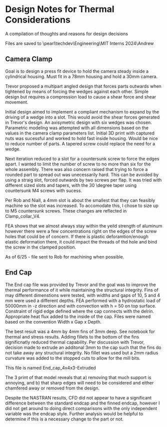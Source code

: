 # Design Notes for Thermal Considerations
A compilation of thoughts and reasons for design decisions

Files are saved to \\pearl\techdev\Engineering\MIT Interns 2024\Andrew

## Camera Clamp
Goal is to design a press fit device to hold the camera steady inside a cylindrical housing. Must fit in a 78mm housing and hold a 30mm camera.

Trevor proposed a multipart angled design that forces parts outwards when tightened by means of forcing the wedges against each other. Simple design but requires a compression load to cause a shear force and shear movement.

Initial design aimed to implement a compliant mechanism to expand by the driving of a wedge into a slot. This would avoid the shear forces generated in Trevor's design. An axisymetric design with six wedges was chosen. Parametric modeling was attempted with all dimensions based on the values in the camera clamp parameters list. Initial 3D print with captured nuts was sucessful and worked to hold fast inside housing. Would be nice to reduce number of parts. A tapered screw could replace the need for a wedge.

Next iteration reduced to a slot for a countersunk screw to force the edges apart. I wanted to limit the number of screw to no more than six for the whole assembly. There was also concern raised that trying to force a rounded part to spread out was unecessarily hard. This can be avoided by using a straig slot, forced outwards by two screws per flap. It was tried with different sized slots and tapers, with the 30 \degree taper using countersunk M4 screws with sucess.

Per Rob and Niall, a 4mm slot is about the smallest that they can feasibly machine so the slot was increased. To accomodate this, I chose to size up to M5 countersunk screws. These changes are reflected in Clamp_collar_V4.

FEA shows that we almost always stay within the yeild strength of aluminum however there were a few concentrations right on the edges of the screw holes that could be of concern. If there is plastic deforamtion/enough elastic deformation there, it could impact the threads of thd hole and bind the screw in the clamped position.

As of 6/25 - file sent to Rob for machining when possible.


## End Cap

The End cap file was provided by Trevor and the goal was to improve the thermal performance of it while maintaining the structural integrity. Fins of may different dimenstions were tested, with widths and gaps of 10, 5 and 4 mm were used a different depths. FEA performed with a hydrostatic load of 50000mm in -z direction and with convection with h = 50 on top surface. Constraint of rigid edge defined where the cap connects with the delrin. Appropriate heat flux added to the inside of the cap. Files were named based on the convention Width x Gap x Depth.

The best result was a 4mm by 4mm fins of 3mm deep. See notebook for thermal and stress results. Adding fillets to the bottom of the fins significnatly reduced thermal capability. Per discussion with Trevor, decision made to extrude an additonal 3mm to the cap such that the fins do not take away any structural integrity. No fillet was used but a 2mm radius curvature was added to the stopped cuts to allow for the mill bits. 

This file is named End_cap_4x4x3-Extruded

The 3 print of that model reveals that a) removing that much support is annoying, and b) that sharp edges will need to be considered and either chamfered away or removed from the design.

Despite the NASTRAN results, CFD did not appear to have a significant difference between the standard endcap and the finned endcap, however I did not get around to doing direct comparisons with the only independent variable was the endcap style. Further analysis would be helpful to determine if this is a necessary change to the part or not.
